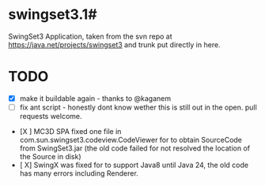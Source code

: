 # swingset3.1#

SwingSet3 Application, taken from the svn repo at https://java.net/projects/swingset3 and trunk put directly in here.

# TODO #

 - [x] make it buildable again - thanks to @kaganem
 - [ ] fix ant script - honestly dont know wether this is still out in the open. pull requests welcome.
 - [X ] MC3D SPA fixed one file in com.sun.swingset3.codeview.CodeViewer for to obtain SourceCode from SwingSet3.jar (the old code failed for not resolved the location of the Source in disk)
 - [ X]  SwingX was fixed for to support Java8 until Java 24, the old code has many errors including Renderer.
